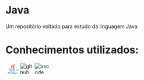 # Java
Um repositório voltado para estudo da linguagem Java

# Conhecimentos utilizados:
<div style="display: flex;">
  <img src="https://raw.githubusercontent.com/devicons/devicon/master/icons/java/java-original.svg" alt="HTML" height="30" width="40">
  <img src="https://cdn.jsdelivr.net/gh/devicons/devicon/icons/github/github-original.svg" alt="github" height="30" width="40">
  <img src="https://cdn.jsdelivr.net/gh/devicons/devicon/icons/vscode/vscode-original.svg" alt="vscode" height="30" width="40">
</div>
